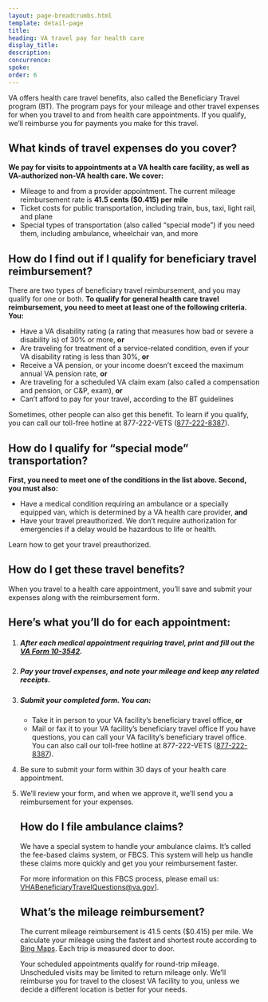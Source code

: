 ```yaml
---
layout: page-breadcrumbs.html
template: detail-page
title: 
heading: VA travel pay for health care 
display_title: 
description: 
concurrence: 
spoke: 
order: 6
---
```


<div class="va-introtext">
  
VA offers health care travel benefits, also called the Beneficiary Travel program (BT). 
The program pays for your mileage and other travel expenses for when you travel to and 
from health care appointments. If you qualify, we’ll reimburse you for payments you make for this travel.  

</div>

## What kinds of travel expenses do you cover?

**We pay for visits to appointments at a VA health care facility, as well as VA-authorized non-VA health care. We cover:**

-	Mileage to and from a provider appointment. The current mileage reimbursement rate is **41.5 cents ($0.415) per mile**
-	Ticket costs for public transportation, including train, bus, taxi, light rail, and plane
-	Special types of transportation (also called “special mode”) if you need them, including ambulance, wheelchair van, and more

## How do I find out if I qualify for beneficiary travel reimbursement?

There are two types of beneficiary travel reimbursement, and you may qualify for one or both. 
**To qualify for general health care travel reimbursement, you need to meet at least one of the following criteria. You:**

- Have a VA disability rating (a rating that measures how bad or severe a disability is) of 30% or more, **or**
- Are traveling for treatment of a service-related condition, even if your VA disability rating is less than 30%, **or**
- Receive a VA pension, or your income doesn’t exceed the maximum annual VA pension rate, **or**
- Are traveling for a scheduled VA claim exam (also called a compensation and pension, or C&P, exam), **or** 
- Can’t afford to pay for your travel, according to the BT guidelines

Sometimes, other people can also get this benefit. To learn if you qualify, 
you can call our toll-free hotline at 877-222-VETS (<a href="tel:+18772228387">877-222-8387</a>).

## How do I qualify for “special mode” transportation?

**First, you need to meet one of the conditions in the list above. Second, you must also:**

-	Have a medical condition requiring an ambulance or a specially equipped van, which is determined by a VA health care provider, **and** 
-	Have your travel preauthorized. We don’t require authorization for emergencies if a delay would be hazardous to life or health. 

Learn how to get your travel preauthorized. 

## How do I get these travel benefits?

When you travel to a health care appointment, you’ll save and submit your expenses along with the reimbursement form. 
## Here’s what you’ll do for each appointment:

<ol class="process">
<li class="process-step list-one">
  
##### After each medical appointment requiring travel, print and fill out the [VA Form 10-3542](https://www.va.gov/vaforms/medical/pdf/vha-10-3542-fill.pdf).  

</li>

<li class="process-step list-two">

##### Pay your travel expenses, and note your mileage and keep any related receipts.

</li>

<li class="process-step list-three">

##### Submit your completed form. You can:

-	Take it in person to your VA facility’s beneficiary travel office, **or**
-	Mail or fax it to your VA facility’s beneficiary travel office
If you have questions, you can call your VA facility’s beneficiary travel office. 
You can also call our toll-free hotline at 877-222-VETS (<a href="tel:+18772228387">877-222-8387</a>).

</li>

<li class="process-step list-four">
  
Be sure to submit your form within 30 days of your health care appointment.  

</li>

<li class="process-step list-five">
  
We’ll review your form, and when we approve it, we’ll send you a reimbursement for your expenses.  

## How do I file ambulance claims? 

We have a special system to handle your ambulance claims. It’s called the fee-based claims 
system, or FBCS. This system will help us handle these claims more quickly and get you your reimbursement faster.

For more information on this FBCS process, please email us: <a href="mailto:VHABeneficiaryTravelQuestions@va.gov">VHABeneficiaryTravelQuestions@va.gov</a>].

## What’s the mileage reimbursement?

The current mileage reimbursement is 41.5 cents ($0.415) per mile. We calculate 
your mileage using the fastest and shortest route according to [Bing Maps](https://www.bing.com/maps?FORM=LGCYVD). 
Each trip is measured door to door. 

Your scheduled appointments qualify for round-trip mileage. Unscheduled visits may be 
limited to return mileage only. We’ll reimburse you for travel to the closest VA facility to you, 
unless we decide a different location is better for your needs.
